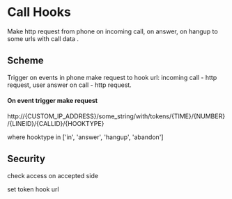 
# Call Hooks

Make http request from phone on incoming call, on answer, on hangup to some urls with call data .


## Scheme

Trigger on events in phone make request to hook url: incoming call - http request, user answer on call - http request.


#### On event trigger make request

http://{CUSTOM_IP_ADDRESS}/some_string/with/tokens/{TIME}/{NUMBER}/{LINEID}/{CALLID}/{HOOKTYPE}

where hooktype in ['in', 'answer', 'hangup', 'abandon']


## Security

check access on accepted side

set token hook url
